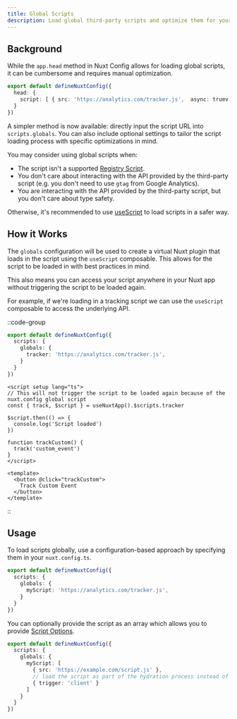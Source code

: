 ```yaml
---
title: Global Scripts
description: Load global third-party scripts and optimize them for your Nuxt app.
---
```


## Background

While the `app.head` method in Nuxt Config allows for loading global scripts, it can be cumbersome and requires manual optimization.

```ts
export default defineNuxtConfig({
  head: {
    script: [ { src: 'https://analytics.com/tracker.js',  async: truev } ]
  }
})
```

A simpler method is now available: directly input the script URL into `scripts.globals`. You can also include optional settings to tailor the script loading process with specific optimizations in mind.

You may consider using global scripts when:
- The script isn't a supported [Registry Script](/docs/api/use-script#registry-script).
- You don't care about interacting with the API provided by the third-party script (e.g. you don't need to use `gtag` from Google Analytics).
- You are interacting with the API provided by the third-party script, but you don't care about type safety.

Otherwise, it's recommended to use [useScript](/docs/api/use-script) to load scripts in a safer way.

## How it Works

The `globals` configuration will be used to create a virtual Nuxt plugin that loads in the script using the `useScript` composable. This allows for the script to be loaded in with best practices in mind.

This also means you can access your script anywhere in your Nuxt app without triggering the script to be loaded again.

For example, if we're loading in a tracking script we can use the `useScript` composable to access the underlying API.

::code-group

```ts [nuxt.config.ts]
export default defineNuxtConfig({
  scripts: {
    globals: {
      tracker: 'https://analytics.com/tracker.js',
    }
  }
})
```

```vue [components/Tracking.vue]
<script setup lang="ts">
// This will not trigger the script to be loaded again because of the nuxt.config global script
const { track, $script } = useNuxtApp().$scripts.tracker

$script.then(() => {
  console.log('Script loaded')
})

function trackCustom() {
  track('custom_event')
}
</script>

<template>
  <button @click="trackCustom">
    Track Custom Event
  </button>
</template>
```

::

## Usage

To load scripts globally, use a configuration-based approach by specifying them in your `nuxt.config.ts`.

```ts
export default defineNuxtConfig({
  scripts: {
    globals: {
      myScript: 'https://analytics.com/tracker.js',
    }
  }
})
```

You can optionally provide the script as an array which allows you to provide [Script Options](/docs/api/use-script#NuxtUseScriptOptions).

```ts
export default defineNuxtConfig({
  scripts: {
    globals: {
      myScript: [
        { src: 'https://example.com/script.js' },
        // load the script as part of the hydration process instead of on idle
        { trigger: 'client' }
      ]
    }
  }
})
```
